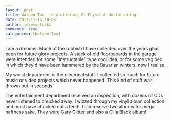 ```yaml
---
layout: post
title: Walden Two – decluttering 2. Physical decluttering
date: 2012-11-14 10:08
author: jeremystocks
comments: true
categories: [Walden Two]
---
```

I am a dreamer. Much of the rubbish I have collected over the years ghas been for future glory projects. A stack of old floorbaoards in the garage were intended for some "Instructable" type cool idea, or for some veg bed in which they'd have been hammered by the Bavarian winters, now I realise.

My worst department is the electrical stuff. I collected so much for future music or video projects which 
never happened. This kind of stuff was thrown out in seconds! 

The entertainment department received an inspection, with dozens of CDs never listened to chucked away. I wizzed through my vinyl album collection and must have chucked out a tenth. I did reserve two albums for mega-naffness sake. They were Gary Glitter and also a Cilla Black album!
